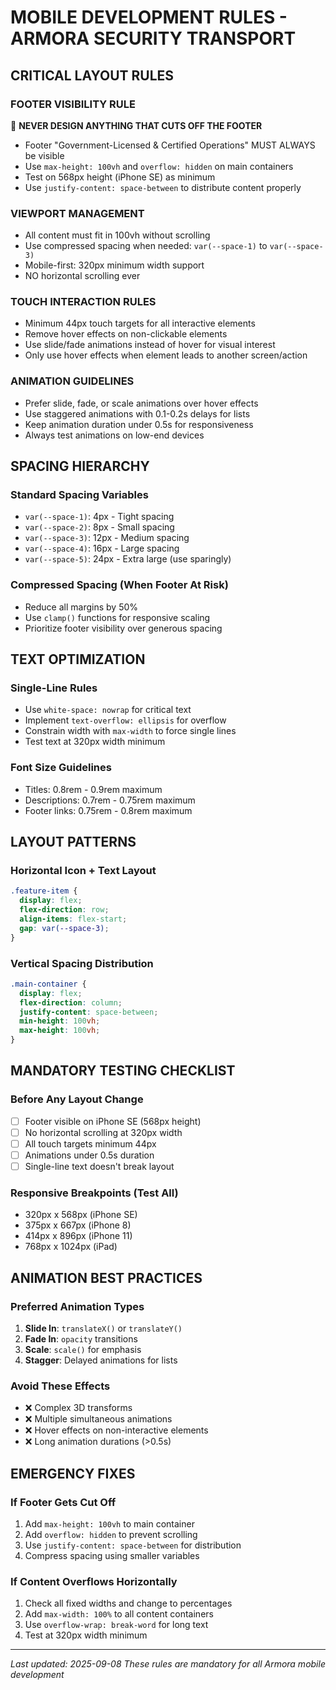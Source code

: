 # MOBILE DEVELOPMENT RULES - ARMORA SECURITY TRANSPORT

## CRITICAL LAYOUT RULES

### FOOTER VISIBILITY RULE
🚨 **NEVER DESIGN ANYTHING THAT CUTS OFF THE FOOTER**
- Footer "Government-Licensed & Certified Operations" MUST ALWAYS be visible
- Use `max-height: 100vh` and `overflow: hidden` on main containers
- Test on 568px height (iPhone SE) as minimum
- Use `justify-content: space-between` to distribute content properly

### VIEWPORT MANAGEMENT
- All content must fit in 100vh without scrolling
- Use compressed spacing when needed: `var(--space-1)` to `var(--space-3)`
- Mobile-first: 320px minimum width support
- NO horizontal scrolling ever

### TOUCH INTERACTION RULES
- Minimum 44px touch targets for all interactive elements
- Remove hover effects on non-clickable elements
- Use slide/fade animations instead of hover for visual interest
- Only use hover effects when element leads to another screen/action

### ANIMATION GUIDELINES
- Prefer slide, fade, or scale animations over hover effects
- Use staggered animations with 0.1-0.2s delays for lists
- Keep animation duration under 0.5s for responsiveness
- Always test animations on low-end devices

## SPACING HIERARCHY

### Standard Spacing Variables
- `var(--space-1)`: 4px - Tight spacing
- `var(--space-2)`: 8px - Small spacing
- `var(--space-3)`: 12px - Medium spacing
- `var(--space-4)`: 16px - Large spacing
- `var(--space-5)`: 24px - Extra large (use sparingly)

### Compressed Spacing (When Footer At Risk)
- Reduce all margins by 50%
- Use `clamp()` functions for responsive scaling
- Prioritize footer visibility over generous spacing

## TEXT OPTIMIZATION

### Single-Line Rules
- Use `white-space: nowrap` for critical text
- Implement `text-overflow: ellipsis` for overflow
- Constrain width with `max-width` to force single lines
- Test text at 320px width minimum

### Font Size Guidelines
- Titles: 0.8rem - 0.9rem maximum
- Descriptions: 0.7rem - 0.75rem maximum
- Footer links: 0.75rem - 0.8rem maximum

## LAYOUT PATTERNS

### Horizontal Icon + Text Layout
```css
.feature-item {
  display: flex;
  flex-direction: row;
  align-items: flex-start;
  gap: var(--space-3);
}
```

### Vertical Spacing Distribution
```css
.main-container {
  display: flex;
  flex-direction: column;
  justify-content: space-between;
  min-height: 100vh;
  max-height: 100vh;
}
```

## MANDATORY TESTING CHECKLIST

### Before Any Layout Change
- [ ] Footer visible on iPhone SE (568px height)
- [ ] No horizontal scrolling at 320px width
- [ ] All touch targets minimum 44px
- [ ] Animations under 0.5s duration
- [ ] Single-line text doesn't break layout

### Responsive Breakpoints (Test All)
- 320px x 568px (iPhone SE)
- 375px x 667px (iPhone 8)
- 414px x 896px (iPhone 11)
- 768px x 1024px (iPad)

## ANIMATION BEST PRACTICES

### Preferred Animation Types
1. **Slide In**: `translateX()` or `translateY()`
2. **Fade In**: `opacity` transitions
3. **Scale**: `scale()` for emphasis
4. **Stagger**: Delayed animations for lists

### Avoid These Effects
- ❌ Complex 3D transforms
- ❌ Multiple simultaneous animations
- ❌ Hover effects on non-interactive elements
- ❌ Long animation durations (>0.5s)

## EMERGENCY FIXES

### If Footer Gets Cut Off
1. Add `max-height: 100vh` to main container
2. Add `overflow: hidden` to prevent scrolling
3. Use `justify-content: space-between` for distribution
4. Compress spacing using smaller variables

### If Content Overflows Horizontally
1. Check all fixed widths and change to percentages
2. Add `max-width: 100%` to all content containers
3. Use `overflow-wrap: break-word` for long text
4. Test at 320px width minimum

---

*Last updated: 2025-09-08*
*These rules are mandatory for all Armora mobile development*